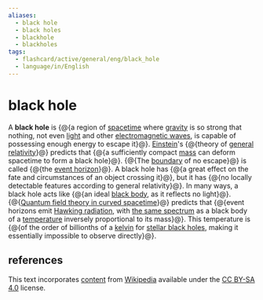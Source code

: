 ```yaml
---
aliases:
  - black hole
  - black holes
  - blackhole
  - blackholes
tags:
  - flashcard/active/general/eng/black_hole
  - language/in/English
---
```


# black hole

A __black hole__ is {@{a region of [spacetime](spacetime.md) where [gravity](gravity.md) is so strong that nothing, not even [light](light.md) and other [electromagnetic waves](electromagnetic%20radiation.md), is capable of possessing enough energy to escape it}@}. [Einstein](Albert%20Einstein.md)'s {@{theory of [general relativity](general%20relativity.md)}@} predicts that {@{a sufficiently compact [mass](mass.md) can deform spacetime to form a black hole}@}. {@{The [boundary](boundary%20(topology).md) of no escape}@} is called {@{the [event horizon](event%20horizon.md)}@}. A black hole has {@{a great effect on the fate and circumstances of an object crossing it}@}, but it has {@{no locally detectable features according to general relativity}@}. In many ways, a black hole acts like {@{an ideal [black body](black%20body.md), as it reflects no light}@}. {@{[Quantum field theory in curved spacetime](quantum%20field%20theory%20in%20curved%20spacetime.md)}@} predicts that {@{event horizons emit [Hawking radiation](hawking%20radiation.md), with [the same spectrum](thermal%20radiation.md) as a black body of a [temperature](temperature.md) inversely proportional to its mass}@}. This temperature is {@{of the order of billionths of a [kelvin](Kelvin.md) for [stellar black holes](stellar%20black%20hole.md), making it essentially impossible to observe directly}@}. <!--SR:!2027-06-19,790,330!2025-09-05,306,330!2025-11-20,320,290!2027-05-08,764,330!2026-10-07,601,330!2025-06-30,253,330!2027-03-06,707,330!2026-03-02,427,310!2025-12-18,331,290!2026-09-17,536,310!2027-08-21,849,330-->

## references

This text incorporates [content](https://en.wikipedia.org/wiki/black_hole) from [Wikipedia](Wikipedia.md) available under the [CC BY-SA 4.0](https://creativecommons.org/licenses/by-sa/4.0/) license.
